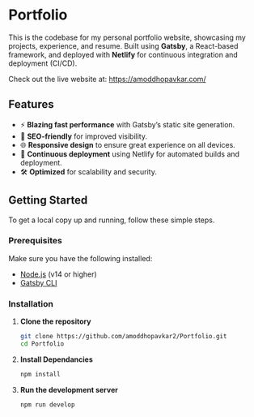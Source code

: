 # Portfolio

This is the codebase for my personal portfolio website, showcasing my projects, experience, and resume. Built using **Gatsby**, a React-based framework, and deployed with **Netlify** for continuous integration and deployment (CI/CD).

Check out the live website at: https://amoddhopavkar.com/


## Features

- ⚡ **Blazing fast performance** with Gatsby’s static site generation.
- 🔎 **SEO-friendly** for improved visibility.
- 🌐 **Responsive design** to ensure great experience on all devices.
- 🔄 **Continuous deployment** using Netlify for automated builds and deployment.
- 🛠️ **Optimized** for scalability and security.

## Getting Started

To get a local copy up and running, follow these simple steps.

### Prerequisites

Make sure you have the following installed:

- [Node.js](https://nodejs.org/) (v14 or higher)
- [Gatsby CLI](https://www.gatsbyjs.com/docs/reference/gatsby-cli/)

### Installation

1. **Clone the repository**

   ```bash
   git clone https://github.com/amoddhopavkar2/Portfolio.git
   cd Portfolio

2. **Install Dependancies**
    ```bash
    npm install

3. **Run the development server**
    ```bash
    npm run develop
